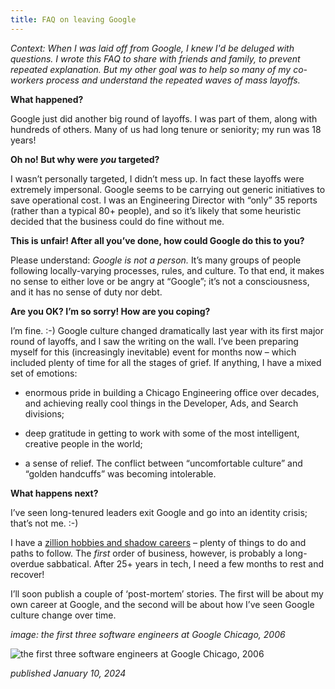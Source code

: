 ```yaml
---
title: FAQ on leaving Google
---
```


*Context: When I was laid off from Google, I knew I'd be deluged with
 questions.  I wrote this FAQ to share with friends and family, to
 prevent repeated explanation.  But my other goal was to help so many
 of my co-workers process and understand the repeated waves of mass
 layoffs.*


**What happened?**

Google just did another big round of layoffs.  I was part of them,
along with hundreds of others.  Many of us had long tenure or
seniority; my run was 18 years!


**Oh no!  But why were *you* targeted?**

I wasn’t personally targeted, I didn’t mess up.  In fact these layoffs
were extremely impersonal.  Google seems to be carrying out generic
initiatives to save operational cost.  I was an Engineering Director
with “only” 35 reports (rather than a typical 80+ people), and so it’s
likely that some heuristic decided that the business could do fine
without me.


**This is unfair!  After all you’ve done, how could Google do this to
 you?**

Please understand: *Google is not a person.* It’s many groups of
people following locally-varying processes, rules, and culture.  To
that end, it makes no sense to either love or be angry at “Google”;
it’s not a consciousness, and it has no sense of duty nor debt.


**Are you OK?  I’m so sorry!  How are you coping?**


I’m fine.  :-) Google culture changed dramatically last year with its
first major round of layoffs, and I saw the writing on the wall.  I’ve
been preparing myself for this (increasingly inevitable) event for
months now – which included plenty of time for all the stages of
grief.  If anything, I have a mixed set of emotions:

- enormous pride in building a Chicago Engineering office over
decades, and achieving really cool things in the Developer, Ads, and
Search divisions;

- deep gratitude in getting to work with some of the most intelligent,
creative people in the world;

- a sense of relief.  The conflict between “uncomfortable culture” and
“golden handcuffs” was becoming intolerable.


**What happens next?**

I’ve seen long-tenured leaders exit Google and go into an identity
crisis; that’s not me.  :-)

I have a [zillion hobbies and shadow
careers](https://www.red-bean.com/sussman/) – plenty of things to do
and paths to follow.  The *first* order of business, however, is
probably a long-overdue sabbatical.  After 25+ years in tech, I need a
few months to rest and recover!

I’ll soon publish a couple of ‘post-mortem’ stories.  The first will
be about my own career at Google, and the second will be about how
I’ve seen Google culture change over time.

*image: the first three software engineers at Google Chicago, 2006*

![the first three software engineers at Google Chicago,
2006](/images/eng-chi-2006.jpg)


*published January 10, 2024*
